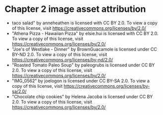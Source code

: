 # Chapter 2 image asset attribution

* taco salad" by anneheathen is licensed with CC BY 2.0. To view a copy of this license, visit https://creativecommons.org/licenses/by/2.0/
* "Athena Pizza - Hawaiian Pizza" by elsie.hui is licensed with CC BY 2.0. To view a copy of this license, visit https://creativecommons.org/licenses/by/2.0/
* "Joe's of Westlake - Dinner" by BrownGuacamole is licensed under CC BY-ND 2.0. To view a copy of this license, visit https://creativecommons.org/licenses/by-nd/2.0/
* "Roasted Tomato Paleo Soup" by paleogrubs is licensed under CC BY 2.0. To view a copy of this license, visit https://creativecommons.org/licenses/by/2.0/
* "IMG_0562" by joelogon is licensed under CC BY-SA 2.0. To view a copy of this license, visit https://creativecommons.org/licenses/by-sa/2.0/
* "Chocolate chip cookies" by Helena Jacoba is licensed under CC BY 2.0. To view a copy of this license, visit https://creativecommons.org/licenses/by/2.0/
